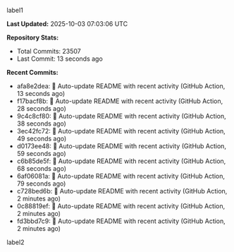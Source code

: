 
label1 
<!-- ACTIVITY_START -->
**Last Updated:** 2025-10-03 07:03:06 UTC

**Repository Stats:**
- Total Commits: 23507
- Last Commit: 13 seconds ago

**Recent Commits:**
- afa8e2dea: 🤖 Auto-update README with recent activity (GitHub Action, 13 seconds ago)
- f17bacf8b: 🤖 Auto-update README with recent activity (GitHub Action, 28 seconds ago)
- 9c4c8cf80: 🤖 Auto-update README with recent activity (GitHub Action, 38 seconds ago)
- 3ec42fc72: 🤖 Auto-update README with recent activity (GitHub Action, 49 seconds ago)
- d0173ee48: 🤖 Auto-update README with recent activity (GitHub Action, 59 seconds ago)
- c6b85de5f: 🤖 Auto-update README with recent activity (GitHub Action, 68 seconds ago)
- 6af06081a: 🤖 Auto-update README with recent activity (GitHub Action, 79 seconds ago)
- c728bed6b: 🤖 Auto-update README with recent activity (GitHub Action, 2 minutes ago)
- 0c88819ef: 🤖 Auto-update README with recent activity (GitHub Action, 2 minutes ago)
- fd3bbd7c9: 🤖 Auto-update README with recent activity (GitHub Action, 2 minutes ago)
<!-- ACTIVITY_END -->

label2
